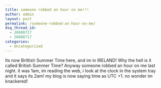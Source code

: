 ```yaml
---
title: someone robbed an hour on me!!!
author: admin
layout: post
permalink: /someone-robbed-an-hour-on-me/
dsq_thread_id:
  - 26008717
  - 26008717
categories:
  - Uncategorized
---
```

Its now Brittish Summer Time here, and im in IRELAND! Why the hell is it called British Summer Time? Anyway someone robbed an hour on me last night. it was 1am, im reading the web, i look at the clock in the system tray and it says its 2am! my blog is now saying time as UTC +1. no wonder im knackered!